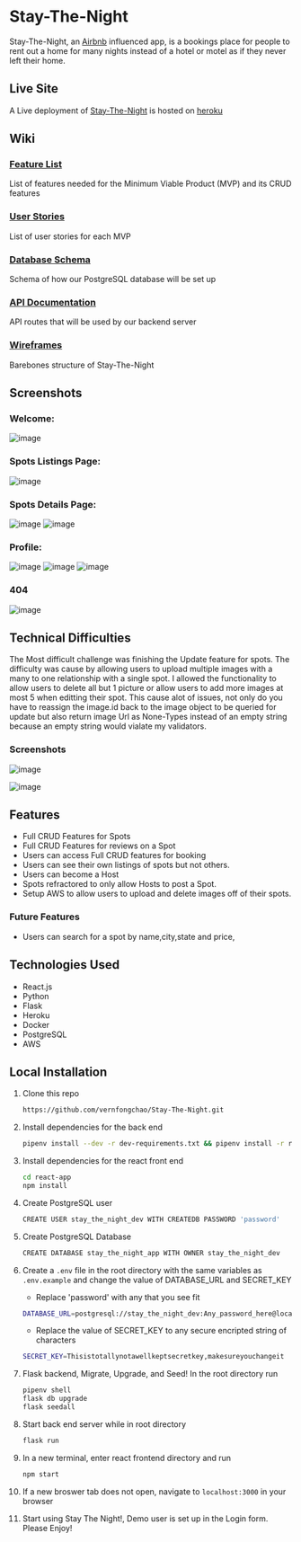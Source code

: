 # Stay-The-Night

Stay-The-Night, an [Airbnb](https://www.airbnb.com/) influenced app, is a bookings place for people to rent out a home for many nights instead of a hotel or motel as if they never left their home.

## Live Site

A Live deployment of [Stay-The-Night](https://stay-the-night.herokuapp.com/) is hosted on [heroku](https://heroku.com)

## Wiki

### [Feature List](https://github.com/vernfongchao/Stay-The-Night/wiki/MVP-Feature-List)

List of features needed for the Minimum Viable Product (MVP) and its CRUD features

### [User Stories](https://github.com/vernfongchao/Stay-The-Night/wiki/User-Stories)

List of user stories for each MVP

### [Database Schema](https://github.com/vernfongchao/Stay-The-Night/wiki/Database-Schema)

Schema of how our PostgreSQL database will be set up

### [API Documentation](https://github.com/vernfongchao/Stay-The-Night/wiki/API-Documentation)

API routes that will be used by our backend server

### [Wireframes](https://github.com/vernfongchao/Stay-The-Night/wiki/Wireframes)

Barebones structure of Stay-The-Night


## Screenshots

### Welcome:

![image](https://user-images.githubusercontent.com/91238232/159190707-efa616ea-8a3c-4c5b-8d4e-5399eed9d894.png)

### Spots Listings Page:

![image](https://user-images.githubusercontent.com/91238232/159190714-4b7be05d-aa1b-495f-981a-fe03681a33d2.png)

### Spots Details Page:

![image](https://user-images.githubusercontent.com/91238232/159190722-d903a69d-8d43-44b4-8224-93c89e6711f1.png)
![image](https://user-images.githubusercontent.com/91238232/163907497-50473044-f7d5-40f3-b717-fa09875fc350.png)

### Profile:
![image](https://user-images.githubusercontent.com/91238232/163907608-e8663910-1f48-4fbe-bb0c-8ed2a5a5a090.png)
![image](https://user-images.githubusercontent.com/91238232/163907645-b43c4f62-1b60-43f5-a787-c4666b90c911.png)
![image](https://user-images.githubusercontent.com/91238232/163907689-a856b905-da1f-42dc-ab9c-33ae9b8399d0.png)

### 404

![image](https://user-images.githubusercontent.com/91238232/159443700-e0933879-4a2e-472b-934a-72b80ca42ecd.png)

## Technical Difficulties

The Most difficult challenge was finishing the Update feature for spots. The difficulty was cause by allowing users to upload multiple images with a many to one relationship with a single spot. I allowed the functionality to allow users to delete all but 1 picture or allow users to add more images at most 5 when editting their spot. This cause alot of issues, not only do you have to reassign the image.id back to the image object to be queried for update but also return image Url as None-Types instead of an empty string because an empty string would vialate my validators.

### Screenshots

![image](https://user-images.githubusercontent.com/91238232/159190831-aed62a13-b1f0-4fcf-ba00-d04c8b533d88.png)

![image](https://user-images.githubusercontent.com/91238232/159190873-1d498970-920b-493f-9f97-84f29683e95d.png)

## Features

- Full CRUD Features for Spots
- Full CRUD Features for reviews on a Spot
- Users can access Full CRUD features for booking
- Users can see their own listings of spots but not others.
- Users can become a Host
- Spots refractored to only allow Hosts to post a Spot.
- Setup AWS to allow users to upload and delete images off of their spots.

### Future Features

- Users can search for a spot by name,city,state and price,

## Technologies Used

- React.js
- Python
- Flask
- Heroku
- Docker
- PostgreSQL
- AWS

## Local Installation

1. Clone this repo

   ```bash
   https://github.com/vernfongchao/Stay-The-Night.git
   ```

2. Install dependencies for the back end

   ```bash
   pipenv install --dev -r dev-requirements.txt && pipenv install -r requirements.txt
   ```

3. Install dependencies for the react front end
   ```bash
   cd react-app
   npm install
   ```
4. Create PostgreSQL user

   ```bash
   CREATE USER stay_the_night_dev WITH CREATEDB PASSWORD 'password'
   ```

5. Create PostgreSQL Database

   ```bash
   CREATE DATABASE stay_the_night_app WITH OWNER stay_the_night_dev
   ```

6. Create a `.env` file in the root directory with the same variables as `.env.example` and change the value of DATABASE_URL and SECRET_KEY

   - Replace 'password' with any that you see fit

   ```bash
   DATABASE_URL=postgresql://stay_the_night_dev:Any_password_here@localhost/stay_the_night_app
   ```

   - Replace the value of SECRET_KEY to any secure encripted string of characters

   ```bash
   SECRET_KEY=Thisistotallynotawellkeptsecretkey,makesureyouchangeit
   ```

7. Flask backend, Migrate, Upgrade, and Seed! In the root directory run

   ```bash
   pipenv shell
   flask db upgrade
   flask seedall
   ```

8. Start back end server while in root directory

   ```bash
   flask run
   ```

9. In a new terminal, enter react frontend directory and run

   ```bash
   npm start
   ```

10. If a new broswer tab does not open, navigate to `localhost:3000` in your browser

11. Start using Stay The Night!, Demo user is set up in the Login form. Please Enjoy!

